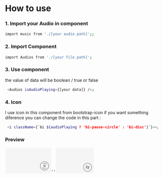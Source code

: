 # How to use
### 1. Import your Audio in component

```bash
import music from './[your audio path]';;
```

### 2. Import Component

```bash
import Audios from './[your file path]';
```

### 3. Use component 

the value of data will be boolean / true or false
```bash
 <Audios isAudioPlaying={[your data]} />;
```

### 4. Icon
I use icon in this component from bootstrap-icon if you want something diference you can change the code in this part :  
```bash
 <i className={`bi ${audioPlaying ? 'bi-pause-circle' : 'bi-disc'}`}></i>
```

### Preview
<img src="img/preview.PNG" width='30%' style="border: 1px solid white;">'       '<img src="img/previews.PNG" width='25%' style="border: 1px solid white;">
